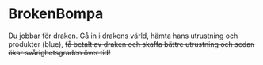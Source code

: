# BrokenBompa

Du jobbar för draken. Gå in i drakens värld, hämta hans utrustning och produkter (blue), ~~få betalt av draken och skaffa bättre utrustning och sedan ökar svårighetsgraden över tid!~~
